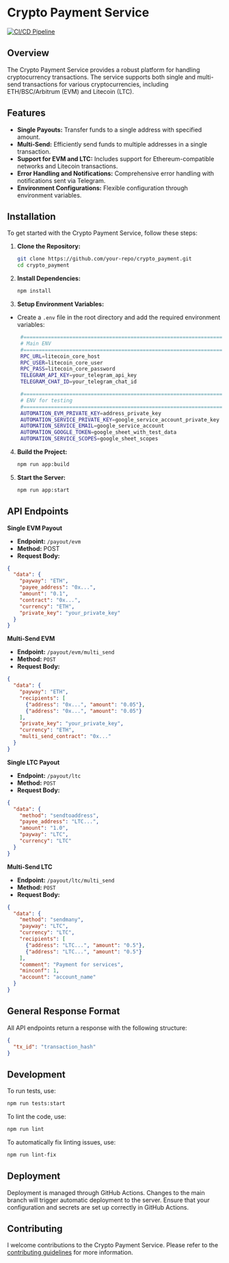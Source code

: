 # Crypto Payment Service

[![CI/CD Pipeline](https://github.com/doottoy/crypto_payment/actions/workflows/depoly.yml/badge.svg)](https://github.com/doottoy/crypto_payment/actions/workflows/depoly.yml)

## Overview

The Crypto Payment Service provides a robust platform for handling cryptocurrency transactions. The service supports both single and multi-send transactions for various cryptocurrencies, including ETH/BSC/Arbitrum (EVM) and Litecoin (LTC).

## Features

- **Single Payouts:** Transfer funds to a single address with specified amount.
- **Multi-Send:** Efficiently send funds to multiple addresses in a single transaction.
- **Support for EVM and LTC:** Includes support for Ethereum-compatible networks and Litecoin transactions.
- **Error Handling and Notifications:** Comprehensive error handling with notifications sent via Telegram.
- **Environment Configurations:** Flexible configuration through environment variables.

## Installation

To get started with the Crypto Payment Service, follow these steps:

1. **Clone the Repository:**
   ```bash
   git clone https://github.com/your-repo/crypto_payment.git
   cd crypto_payment

2. **Install Dependencies:**
   ```bash
   npm install

3. **Setup Environment Variables:**
- Create a `.env` file in the root directory and add the required environment variables:
   ```bash
    #===================================================================
    # Main ENV
    #===================================================================
    RPC_URL=litecoin_core_host
    RPC_USER=litecoin_core_user
    RPC_PASS=litecoin_core_password
    TELEGRAM_API_KEY=your_telegram_api_key
    TELEGRAM_CHAT_ID=your_telegram_chat_id
  
    #===================================================================
    # ENV for testing
    #===================================================================
    AUTOMATION_EVM_PRIVATE_KEY=address_private_key
    AUTOMATION_SERVICE_PRIVATE_KEY=google_service_account_private_key
    AUTOMATION_SERVICE_EMAIL=google_service_account
    AUTOMATION_GOOGLE_TOKEN=google_sheet_with_test_data
    AUTOMATION_SERVICE_SCOPES=google_sheet_scopes

4. **Build the Project:**
   ```bash
   npm run app:build
   
5. **Start the Server:**
   ```bash
   npm run app:start

## API Endpoints

**Single EVM Payout**

- **Endpoint:** `/payout/evm`
- **Method:** POST
- **Request Body:**
```json
{
  "data": {
    "payway": "ETH",
    "payee_address": "0x...",
    "amount": "0.1",
    "contract": "0x...",
    "currency": "ETH",
    "private_key": "your_private_key"
  }
}
```

**Multi-Send EVM**

- **Endpoint:** `/payout/evm/multi_send`
- **Method:** `POST`
- **Request Body:**
```json
{
  "data": {
    "payway": "ETH",
    "recipients": [
      {"address": "0x...", "amount": "0.05"},
      {"address": "0x...", "amount": "0.05"}
    ],
    "private_key": "your_private_key",
    "currency": "ETH",
    "multi_send_contract": "0x..."
  }
}
```

**Single LTC Payout**

- **Endpoint:** `/payout/ltc`
- **Method:** `POST`
- **Request Body:**
```json
{
  "data": {
    "method": "sendtoaddress",
    "payee_address": "LTC...",
    "amount": "1.0",
    "payway": "LTC",
    "currency": "LTC"
  }
}
```

**Multi-Send LTC**

- **Endpoint:** `/payout/ltc/multi_send`
- **Method:** `POST`
- **Request Body:**
```json
{
  "data": {
    "method": "sendmany",
    "payway": "LTC",
    "currency": "LTC",
    "recipients": [
      {"address": "LTC...", "amount": "0.5"},
      {"address": "LTC...", "amount": "0.5"}
    ],
    "comment": "Payment for services",
    "minconf": 1,
    "account": "account_name"
  }
}
```

## General Response Format

All API endpoints return a response with the following structure:

```json
{
  "tx_id": "transaction_hash"
}
```

## Development

To run tests, use:
```bash
npm run tests:start
```

To lint the code, use:
```bash
npm run lint
```

To automatically fix linting issues, use:
```bash
npm run lint-fix
```

## Deployment

Deployment is managed through GitHub Actions. Changes to the main branch will trigger automatic deployment to the server. Ensure that your configuration and secrets are set up correctly in GitHub Actions.

## Contributing
I welcome contributions to the Crypto Payment Service. Please refer to the [contributing guidelines](https://github.com/doottoy/crypto_payment/blob/main/CONTRIBUTING.md) for more information.
